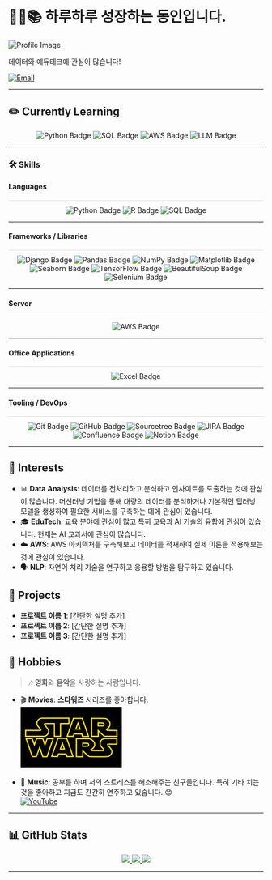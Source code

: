 # <br>🧑‍💻📚 하루하루 성장하는 동인입니다.

![Profile Image](Insert_Image_Link_Here)

데이터와 에듀테크에 관심이 많습니다!

[![Email](https://img.shields.io/badge/Email-donginterran%40naver.com-03C75A?style=flat&logo=naver&logoColor=white)](mailto:donginterran@naver.com)

---

## ✏️ Currently Learning

<div align="center">
    <img src="https://img.shields.io/badge/Python-3776AB?style=flat&logo=python&logoColor=white" alt="Python Badge">
    <img src="https://img.shields.io/badge/SQL-003B57?style=flat&logo=postgresql&logoColor=white" alt="SQL Badge">
    <img src="https://img.shields.io/badge/AWS-232F3E?style=flat&logo=amazon-aws&logoColor=white" alt="AWS Badge">
    <img src="https://img.shields.io/badge/LLM-FF6F00?style=flat&logo=openai&logoColor=white" alt="LLM Badge">
</div>

---

### 🛠 Skills

#### Languages
<div align="center" style="border-top: 1px solid #e0e0e0; padding-top: 10px;">
    <img src="https://img.shields.io/badge/Python-3776AB?style=flat&logo=python&logoColor=white" alt="Python Badge">
    <img src="https://img.shields.io/badge/R-276DC3?style=flat&logo=r&logoColor=white" alt="R Badge">
    <img src="https://img.shields.io/badge/SQL-003B57?style=flat&logo=postgresql&logoColor=white" alt="SQL Badge">
</div>

---

#### Frameworks / Libraries
<div align="center" style="border-top: 1px solid #e0e0e0; padding-top: 10px;">
    <img src="https://img.shields.io/badge/Django-092E20?style=flat&logo=django&logoColor=white" alt="Django Badge">
    <img src="https://img.shields.io/badge/Pandas-150458?style=flat&logo=pandas&logoColor=white" alt="Pandas Badge">
    <img src="https://img.shields.io/badge/NumPy-013243?style=flat&logo=numpy&logoColor=white" alt="NumPy Badge">
    <img src="https://img.shields.io/badge/Matplotlib-004A99?style=flat" alt="Matplotlib Badge">
    <img src="https://img.shields.io/badge/Seaborn-004A99?style=flat" alt="Seaborn Badge">
    <img src="https://img.shields.io/badge/TensorFlow-FF6F00?style=flat&logo=tensorflow&logoColor=white" alt="TensorFlow Badge">
    <img src="https://img.shields.io/badge/BeautifulSoup-FFC107?style=flat" alt="BeautifulSoup Badge">
    <img src="https://img.shields.io/badge/Selenium-43B02A?style=flat&logo=selenium&logoColor=white" alt="Selenium Badge">
</div>

---

#### Server
<div align="center" style="border-top: 1px solid #e0e0e0; padding-top: 10px;">
    <img src="https://img.shields.io/badge/AWS-232F3E?style=flat&logo=amazon-aws&logoColor=white" alt="AWS Badge">
</div>

---

#### Office Applications
<div align="center" style="border-top: 1px solid #e0e0e0; padding-top: 10px;">
    <img src="https://img.shields.io/badge/Excel-217346?style=flat&logo=microsoft-excel&logoColor=white" alt="Excel Badge">
</div>

---

#### Tooling / DevOps
<div align="center" style="border-top: 1px solid #e0e0e0; padding-top: 10px;">
    <img src="https://img.shields.io/badge/Git-F05032?style=flat&logo=git&logoColor=white" alt="Git Badge">
    <img src="https://img.shields.io/badge/GitHub-181717?style=flat&logo=github&logoColor=white" alt="GitHub Badge">
    <img src="https://img.shields.io/badge/Sourcetree-0052CC?style=flat&logo=sourcetree&logoColor=white" alt="Sourcetree Badge">
    <img src="https://img.shields.io/badge/JIRA-0052CC?style=flat&logo=jira&logoColor=white" alt="JIRA Badge">
    <img src="https://img.shields.io/badge/Confluence-172B4D?style=flat&logo=confluence&logoColor=white" alt="Confluence Badge">
    <img src="https://img.shields.io/badge/Notion-000000?style=flat&logo=notion&logoColor=white" alt="Notion Badge">
</div>

---

## 👀 Interests

- 📊 **Data Analysis**: 데이터를 전처리하고 분석하고 인사이트를 도출하는 것에 관심이 많습니다. 머신러닝 기법을 통해 대량의 데이터를 분석하거나 기본적인 딥러닝 모델을 생성하여 필요한 서비스를 구축하는 데에 관심이 있습니다.
- 🎓 **EduTech**: 교육 분야에 관심이 많고 특히 교육과 AI 기술의 융합에 관심이 있습니다. 현재는 AI 교과서에 관심이 많습니다.
- ☁️ **AWS**: AWS 아키텍처를 구축해보고 데이터를 적재하여 실제 이론을 적용해보는 것에 관심이 있습니다.
- 🗣️ **NLP**: 자연어 처리 기술을 연구하고 응용할 방법을 탐구하고 있습니다.

## 📂 Projects
- **프로젝트 이름 1**: [간단한 설명 추가]
- **프로젝트 이름 2**: [간단한 설명 추가]
- **프로젝트 이름 3**: [간단한 설명 추가]

## 🎸 Hobbies

> 🎶 **영화**와 **음악**을 사랑하는 사람입니다.

- 🎬 **Movies**: **스타워즈** 시리즈를 좋아합니다.  
  <img src="./image.png" alt="Star Wars" width="200"/>

- 🎸 **Music**: 공부를 하며 저의 스트레스를 해소해주는 친구들입니다. 특히 기타 치는 것을 좋아하고 지금도 간간히 연주하고 있습니다. 😊  
  [![YouTube](https://img.shields.io/badge/YouTube-FF0000?style=flat&logo=youtube&logoColor=white)](https://youtu.be/x2lcoxabpVk?si=M6IMlwey_YTB3NDW)

---

## 📊 GitHub Stats

<p align="center">
  <!-- Most Used Languages in Donut Layout -->
  <a href="https://github.com/online5880/github-readme-stats">
      <img src="https://github-readme-stats.vercel.app/api/top-langs/?username=DonginJeon&layout=donut&show_icons=true&theme=radical&hide_border=true&bg_color=ffffff&icon_color=9b59b6&text_color=333333&title_color=e74c3c&count_private=true&exclude_repo=Face-Transfer-Application" width="38%" />
  </a>    

  <!-- GitHub Stats -->
  <a href="https://github.com/online5880/github-readme-stats">
    <img src="https://github-readme-stats.vercel.app/api?username=DonginJeon&show_icons=true&theme=radical&hide_border=true&bg_color=ffffff&icon_color=9b59b6&text_color=333333&title_color=e74c3c&count_private=true" width="56%" />
  </a>

  <!-- GitHub Contribution Activity Graph -->
  <a href="https://github.com/online5880/github-readme-activity-graph">
      <img src="https://github-readme-activity-graph.vercel.app/graph?username=DonginJeon&theme=github-light&bg_color=ffffff&hide_border=true&line=3498db&color=e74c3c" width="94%"/>
  </a>
</p>

---

